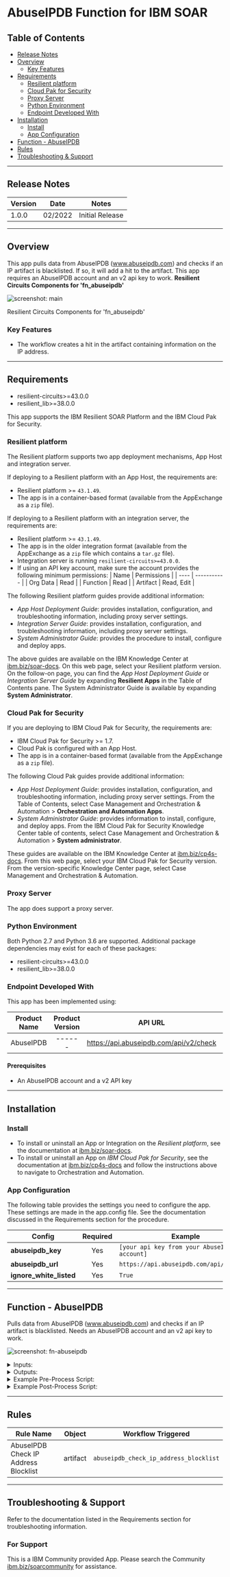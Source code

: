 <!--
  This README.md is generated by running:
  "resilient-sdk docgen -p fn_abuseipdb"

  It is best edited using a Text Editor with a Markdown Previewer. VS Code
  is a good example. Checkout https://guides.github.com/features/mastering-markdown/
  for tips on writing with Markdown

  All fields followed by "::CHANGE_ME::"" should be manually edited

  If you make manual edits and run docgen again, a .bak file will be created

  Store any screenshots in the "doc/screenshots" directory and reference them like:
  ![screenshot: screenshot_1](./screenshots/screenshot_1.png)

  NOTE: If your app is available in the container-format only, there is no need to mention the integration server in this readme.
-->

# AbuseIPDB Function for IBM SOAR

## Table of Contents
- [Release Notes](#release-notes)
- [Overview](#overview)
  - [Key Features](#key-features)
- [Requirements](#requirements)
  - [Resilient platform](#resilient-platform)
  - [Cloud Pak for Security](#cloud-pak-for-security)
  - [Proxy Server](#proxy-server)
  - [Python Environment](#python-environment)
  - [Endpoint Developed With](#endpoint-developed-with)
- [Installation](#installation)
  - [Install](#install)
  - [App Configuration](#app-configuration)
- [Function - AbuseIPDB](#function---abuseipdb)
- [Rules](#rules)
- [Troubleshooting & Support](#troubleshooting--support)
---

## Release Notes
<!--
  Specify all changes in this release. Do not remove the release 
  notes of a previous release
-->
| Version | Date | Notes |
| ------- | ---- | ----- |
| 1.0.0 | 02/2022 | Initial Release |

---

## Overview
<!--
  Provide a high-level description of the function itself and its remote software or application.
  The text below is parsed from the "description" and "long_description" attributes in the setup.py file
-->
This app pulls data from AbuseIPDB (www.abuseipdb.com) and checks if an IP artifact is blacklisted. If so, it will add a hit to the artifact. This app requires an AbuseIPDB account and an v2 api key to work.
**Resilient Circuits Components for 'fn_abuseipdb'**

 ![screenshot: main](./doc/screenshots/main.png) 

Resilient Circuits Components for 'fn_abuseipdb'

### Key Features
<!--
  List the Key Features of the Integration
-->
* The workflow creates a hit in the artifact containing information on the IP address.

---

## Requirements
<!--
  List any Requirements 
--> 
* resilient-circuits>=43.0.0
* resilient_lib>=38.0.0

This app supports the IBM Resilient SOAR Platform and the IBM Cloud Pak for Security.

### Resilient platform
The Resilient platform supports two app deployment mechanisms, App Host and integration server.

If deploying to a Resilient platform with an App Host, the requirements are:
* Resilient platform >= `43.1.49`.
* The app is in a container-based format (available from the AppExchange as a `zip` file).

If deploying to a Resilient platform with an integration server, the requirements are:
* Resilient platform >= `43.1.49`.
* The app is in the older integration format (available from the AppExchange as a `zip` file which contains a `tar.gz` file).
* Integration server is running `resilient-circuits>=43.0.0`.
* If using an API key account, make sure the account provides the following minimum permissions: 
  | Name | Permissions |
  | ---- | ----------- |
  | Org Data | Read |
  | Function | Read |
  | Artifact | Read, Edit |


The following Resilient platform guides provide additional information: 
* _App Host Deployment Guide_: provides installation, configuration, and troubleshooting information, including proxy server settings. 
* _Integration Server Guide_: provides installation, configuration, and troubleshooting information, including proxy server settings.
* _System Administrator Guide_: provides the procedure to install, configure and deploy apps. 

The above guides are available on the IBM Knowledge Center at [ibm.biz/soar-docs](https://ibm.biz/soar-docs). On this web page, select your Resilient platform version. On the follow-on page, you can find the _App Host Deployment Guide_ or _Integration Server Guide_ by expanding **Resilient Apps** in the Table of Contents pane. The System Administrator Guide is available by expanding **System Administrator**.

### Cloud Pak for Security
If you are deploying to IBM Cloud Pak for Security, the requirements are:
* IBM Cloud Pak for Security >= 1.7.
* Cloud Pak is configured with an App Host.
* The app is in a container-based format (available from the AppExchange as a `zip` file).

The following Cloud Pak guides provide additional information: 
* _App Host Deployment Guide_: provides installation, configuration, and troubleshooting information, including proxy server settings. From the Table of Contents, select Case Management and Orchestration & Automation > **Orchestration and Automation Apps**.
* _System Administrator Guide_: provides information to install, configure, and deploy apps. From the IBM Cloud Pak for Security Knowledge Center table of contents, select Case Management and Orchestration & Automation > **System administrator**.

These guides are available on the IBM Knowledge Center at [ibm.biz/cp4s-docs](https://ibm.biz/cp4s-docs). From this web page, select your IBM Cloud Pak for Security version. From the version-specific Knowledge Center page, select Case Management and Orchestration & Automation.

### Proxy Server
The app does support a proxy server.

### Python Environment
Both Python 2.7 and Python 3.6 are supported.
Additional package dependencies may exist for each of these packages:
* resilient-circuits>=43.0.0
* resilient_lib>=38.0.0

### Endpoint Developed With

This app has been implemented using:

| Product Name | Product Version | API URL | API Version |
| ------ | :------: | ------- | ----------- |
| AbuseIPDB | ------ | https://api.abuseipdb.com/api/v2/check | v2 |

#### Prerequisites
<!--
List any prerequisites that are needed to use with this endpoint solution. Remove any section that is unnecessary.
-->
* An AbuseIPDB account and a v2 API key

---

## Installation

### Install
* To install or uninstall an App or Integration on the _Resilient platform_, see the documentation at [ibm.biz/soar-docs](https://ibm.biz/soar-docs).
* To install or uninstall an App on _IBM Cloud Pak for Security_, see the documentation at [ibm.biz/cp4s-docs](https://ibm.biz/cp4s-docs) and follow the instructions above to navigate to Orchestration and Automation.

### App Configuration
The following table provides the settings you need to configure the app. These settings are made in the app.config file. See the documentation discussed in the Requirements section for the procedure.

| Config | Required | Example | Description |
| ------ | :------: | ------- | ----------- |
| **abuseipdb_key** | Yes | `[your api key from your AbuseIPDB account]` | -- |
| **abuseipdb_url** | Yes | `https://api.abuseipdb.com/api/v2/check` | -- |
| **ignore_white_listed** | Yes | `True` | -- |


---

## Function - AbuseIPDB
Pulls data from AbuseIPDB (www.abuseipdb.com) and checks if an IP artifact is blacklisted. Needs an AbuseIPDB account and an v2 api key to work.

 ![screenshot: fn-abuseipdb ](./doc/screenshots/fn-abuseipdb.png) 

<details><summary>Inputs:</summary>
<p>

| Name | Type | Required | Example | Tooltip |
| ---- | :--: | :------: | ------- | ------- |
| `abuseipdb_artifact_type` | `text` | Yes | `-` | - |
| `abuseipdb_artifact_value` | `text` | Yes | `-` | - |

</p>
</details>

<details><summary>Outputs:</summary>
<p>

> **NOTE:** This example might be in JSON format, but `results` is a Python Dictionary on the SOAR platform.

```python
results = {
    'version': 2.0,
    'success': True,
    'reason': None,
    'content': {
        'data': {
            'ipAddress': '110.77.136.226',
            'isPublic': True,
            'ipVersion': 4,
            'isWhitelisted': False,
            'abuseConfidenceScore': 100,
            'countryCode': 'TH',
            'usageType': None,
            'isp': 'CAT Telecom Public Company Ltd',
            'domain': 'cattelecom.com',
            'hostnames': [],
            'countryName': 'Thailand',
            'totalReports': 105,
            'numDistinctUsers': 35,
            'lastReportedAt': '2022-02-08T17:10:55+00:00',
            'reports': [{
                'reportedAt': '2022-02-08T17:10:55+00:00',
                'comment': 'Attempted Brute Force (dovecot)',
                'categories': [18],
                'reporterId': 34703,
                'reporterCountryCode': 'GB',
                'reporterCountryName': 'United Kingdom of Great Britain and Northern Ireland'
            }]
        }
    },
    'raw': None,
    'inputs': {
        'abuseipdb_artifact_type': 'IP Address',
        'abuseipdb_artifact_value': '110.77.136.226'
    },
    'metrics': {
        'version': '1.0',
        'package': 'fn-abuseipdb',
        'package_version': '1.0.0',
        'host': 'My Host',
        'execution_time_ms': 4498,
        'timestamp': '2022-02-09 13:29:46'
    }
}
```

</p>
</details>

<details><summary>Example Pre-Process Script:</summary>
<p>

```python
inputs.abuseipdb_artifact_type = artifact.type
inputs.abuseipdb_artifact_value = artifact.value
```

</p>
</details>

<details><summary>Example Post-Process Script:</summary>
<p>

```python
CATEGORIES= {
  3: "Fraud Orders",
  4: "DDoS Attack",
  5: "FTP Brute-Force",
  6: "Ping of Death",
  7: "Phishing",
  8: "Fraud VoIP",
  9: "Open Proxy",
  10: "Web Spam",
  11: "Email Spam",
  12: "Blog Spam",
  13: "VPN IP",
  14: "Port Scan",
  15: "Hacking",
  16: "SQL Injection",
  17: "Spoofing",
  18: "Brute-Force",
  19: "Bad Web Bot",
  20: "Exploited Host",
  21: "Web App Attack",
  22: "SSH",
  23: "IoT Targeted",
}

if results.success:
  resp_data = results.content['data']
  number_of_reports = resp_data['totalReports']
  country_name = resp_data['countryName']
  most_recent_report = resp_data['lastReportedAt']
  confidence_score = resp_data.get("abuseConfidenceScore", 0)
  
  hit = []
  
  # get clean list of de-duped categories
  categories_names = ""
  if resp_data.get('reports'):
      categories_list = []
      for report in resp_data['reports']:
          categories_list.extend(report["categories"])
      categories_set = set(categories_list)  # dedup list
      categories_names = u', '.join(CATEGORIES.get(item, 'unknown') for item in categories_set)
  
  # only return data if there's anything useful
  if number_of_reports or confidence_score:
      hit = [
        {
          "name": "Confidence Score",
          "type": "number",
          "value": "{}".format(confidence_score)
        }, 
        {
          "name": "Number of Reports",
          "type": "number",
          "value": "{}".format(number_of_reports)
        }, 
        {
          "name": "Country",
          "type": "string",
          "value": "{}".format(country_name)
        },
        {
          "name": "Most Recent Report",
          "type": "string",
          "value": "{}".format(most_recent_report)
        },
        {
          "name": "Categories",
          "type": "string",
          "value": "{}".format(categories_names)
        }
        ]
  artifact.addHit("AbuseIPDB Function hits added", hit)
else:
  incident.addNote("AbuseIPDB Check IP Address Blocklist failed: {}".format(results.reason))

```

</p>
</details>

---





## Rules
| Rule Name | Object | Workflow Triggered |
| --------- | ------ | ------------------ |
| AbuseIPDB Check IP Address Blocklist | artifact | `abuseipdb_check_ip_address_blocklist` |

---

## Troubleshooting & Support
Refer to the documentation listed in the Requirements section for troubleshooting information.

### For Support
This is a IBM Community provided App. Please search the Community [ibm.biz/soarcommunity](https://ibm.biz/soarcommunity) for assistance.
